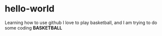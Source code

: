 # hello-world
Learning how to use github
I love to play basketball, and I am trying to do some coding 
**BASKETBALL**
